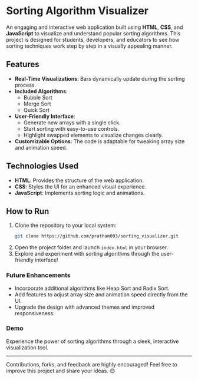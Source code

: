 # Sorting Algorithm Visualizer  

An engaging and interactive web application built using **HTML**, **CSS**, and **JavaScript** to visualize and understand popular sorting algorithms. This project is designed for students, developers, and educators to see how sorting techniques work step by step in a visually appealing manner.  

## Features  
- **Real-Time Visualizations**: Bars dynamically update during the sorting process.  
- **Included Algorithms**:  
  - Bubble Sort  
  - Merge Sort  
  - Quick Sort  
- **User-Friendly Interface**:  
  - Generate new arrays with a single click.  
  - Start sorting with easy-to-use controls.  
  - Highlight swapped elements to visualize changes clearly.  
- **Customizable Options**: The code is adaptable for tweaking array size and animation speed.  

## Technologies Used  
- **HTML**: Provides the structure of the web application.  
- **CSS**: Styles the UI for an enhanced visual experience.  
- **JavaScript**: Implements sorting logic and animations.  

## How to Run  
1. Clone the repository to your local system:  
   ```bash
   git clone https://github.com/pratham003/sorting_visualizer.git
2. Open the project folder and launch `index.html` in your browser.  
3. Explore and experiment with sorting algorithms through the user-friendly interface!  

### Future Enhancements  
- Incorporate additional algorithms like Heap Sort and Radix Sort.  
- Add features to adjust array size and animation speed directly from the UI.  
- Upgrade the design with advanced themes and improved responsiveness.  

### Demo  
Experience the power of sorting algorithms through a sleek, interactive visualization tool.  

---

Contributions, forks, and feedback are highly encouraged! Feel free to improve this project and share your ideas. 😊  
